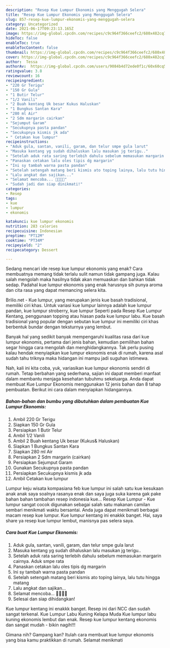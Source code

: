 ```yaml
---
description: "Resep Kue Lumpur Ekonomis yang Menggugah Selera"
title: "Resep Kue Lumpur Ekonomis yang Menggugah Selera"
slug: 857-resep-kue-lumpur-ekonomis-yang-menggugah-selera
category: Uncategorized
date: 2021-06-17T09:23:13.165Z
image: https://img-global.cpcdn.com/recipes/c9c964f366ceefc2/680x482cq70/kue-lumpur-ekonomis-foto-resep-utama.jpg
hideToc: false
enableToc: true
enableTocContent: false
thumbnail: https://img-global.cpcdn.com/recipes/c9c964f366ceefc2/680x482cq70/kue-lumpur-ekonomis-foto-resep-utama.jpg
cover: https://img-global.cpcdn.com/recipes/c9c964f366ceefc2/680x482cq70/kue-lumpur-ekonomis-foto-resep-utama.jpg
author:  Tessa
authorAv:  https://img-global.cpcdn.com/users/9084b4d72ede0f1c/60x60cq50/avatar.jpg
ratingvalue: 3.8
reviewcount: 16
recipeingredient:
- "220 Gr Terigu"
- "150 Gr Gula"
- "1 Butir Telur"
- "1/2 Vanili"
- "2 Buah kentang Uk besar Kukus Haluskan"
- "1 Bungkus Santan Kara"
- "280 ml Air"
- "2 Sdm margarin cairkan"
- "Sejumput Garam"
- "Secukupnya pasta pandan"
- "Secukupnya kismis jk ada"
- " Cetakan kue lumpur"
recipeinstructions:
- "Aduk gula, santan, vanili, garam, dan telur smpe gula larut"
- "Masuka kentang yg sudah dihaluskan lalu masukan jg terigu.."
- "Setelah aduk rata saring terlebih dahulu sebelum memasukan margarin cairnya. Aduk smpe rata"
- "Panaskan cetakan lalu oles tipis dg margarin"
- "Ini sy tambah warna pasta pandan"
- "Setelah setengah matang beri kismis ato toping lainya, lalu tutu hingga matang"
- "Lalu angkat dan sajikan..."
- "Selamat mencoba... 💪💪💪💪"
- "Sudah jadi dan siap dinikmati!"
categories:
- Resep
tags:
- kue
- lumpur
- ekonomis

katakunci: kue lumpur ekonomis 
nutrition: 283 calories
recipecuisine: Indonesian
preptime: "PT12M"
cooktime: "PT34M"
recipeyield: "2"
recipecategory: Dessert

---
```



Sedang mencari ide resep kue lumpur ekonomis yang enak? Cara membuatnya memang tidak terlalu sulit namun tidak gampang juga. Kalau salah mengolah maka hasilnya tidak akan memuaskan dan bahkan tidak sedap. Padahal kue lumpur ekonomis yang enak harusnya sih punya aroma dan cita rasa yang dapat memancing selera kita.


Brilio.net - Kue lumpur, yang merupakan jenis kue basah tradisional, memiliki ciri khas. Untuk variasi kue lumpur lainnya adalah kue lumpur pandan, kue lumpur stroberry, kue lumpur Seperti pada Resep Kue Lumpur Kentang, penggunaan topping atau hiasan pada kue lumpur labu. Kue basah tradisional yang popular dengan sebutan kue lumpur ini memiliki ciri khas berbentuk bundar dengan teksturnya yang lembut.

Banyak hal yang sedikit banyak mempengaruhi kualitas rasa dari kue lumpur ekonomis, pertama dari jenis bahan, kemudian pemilihan bahan segar hingga cara mengolah dan menghidangkannya. Tak perlu pusing kalau hendak menyiapkan kue lumpur ekonomis enak di rumah, karena asal sudah tahu triknya maka hidangan ini mampu jadi suguhan istimewa.


Nah, kali ini kita coba, yuk, variasikan kue lumpur ekonomis sendiri di rumah. Tetap berbahan yang sederhana, sajian ini dapat memberi manfaat dalam membantu menjaga kesehatan tubuhmu sekeluarga. Anda dapat membuat Kue Lumpur Ekonomis menggunakan 12 jenis bahan dan 8 tahap pembuatan. Berikut ini cara dalam menyiapkan hidangannya.

<!--inarticleads1-->

##### Bahan-bahan dan bumbu yang dibutuhkan dalam pembuatan Kue Lumpur Ekonomis:

1. Ambil 220 Gr Terigu
1. Siapkan 150 Gr Gula
1. Persiapkan 1 Butir Telur
1. Ambil 1/2 Vanili
1. Ambil 2 Buah kentang Uk besar (Kukus&amp; Haluskan)
1. Siapkan 1 Bungkus Santan Kara
1. Siapkan 280 ml Air
1. Persiapkan 2 Sdm margarin (cairkan)
1. Persiapkan Sejumput Garam
1. Gunakan Secukupnya pasta pandan
1. Persiapkan Secukupnya kismis jk ada
1. Ambil  Cetakan kue lumpur


Lumpur keju wisata kompasiana feb kue lumpur ini salah satu kue kesukaan anak anak saya soalnya rasanya enak dan saya juga suka karena gak pake bahan bahan tambahan resep indonesia kue… Resep Kue Lumpur - Kue lumpur sangat cocok digunakan sebagai salah satu makanan camilan sembari menikmati waktu bersantai. Anda juga dapat menikmati berbagai macam resep kue lumpur. Kue lumpur kentang ini enakkk banget. Hai, saya share ya resep kue lumpur lembut, manisnya pas selera saya. 

<!--inarticleads2-->

##### Cara buat Kue Lumpur Ekonomis:

1. Aduk gula, santan, vanili, garam, dan telur smpe gula larut
1. Masuka kentang yg sudah dihaluskan lalu masukan jg terigu..
1. Setelah aduk rata saring terlebih dahulu sebelum memasukan margarin cairnya. Aduk smpe rata
1. Panaskan cetakan lalu oles tipis dg margarin
1. Ini sy tambah warna pasta pandan
1. Setelah setengah matang beri kismis ato toping lainya, lalu tutu hingga matang
1. Lalu angkat dan sajikan...
1. Selamat mencoba... 💪💪💪💪
1. Selesai dan siap dihidangkan!

Kue lumpur kentang ini enakkk banget. Resep ini dari NCC dan sudah sangat terkenal. Kue Lumpur Labu Kuning Kelapa Muda Kue lumpur labu kuning ekonomis lembut dan enak. Resep kue lumpur kentang ekonomis dan sangat mudah - bikin nagih!!! 

Gimana nih? Gampang kan? Itulah cara membuat kue lumpur ekonomis yang bisa kamu praktikkan di rumah. Selamat menikmati

